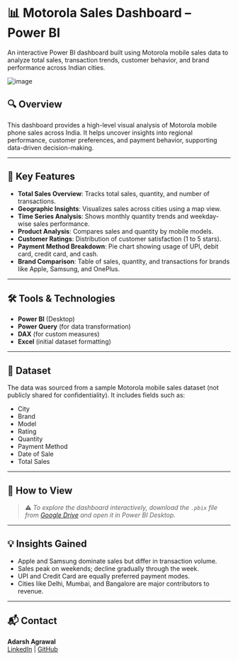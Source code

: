 # 📊 Motorola Sales Dashboard – Power BI

An interactive Power BI dashboard built using Motorola mobile sales data to analyze total sales, transaction trends, customer behavior, and brand performance across Indian cities.

![image](https://github.com/user-attachments/assets/b021345e-cd3e-4600-abfd-052d60ec3098)

## 🔍 Overview

This dashboard provides a high-level visual analysis of Motorola mobile phone sales across India. It helps uncover insights into regional performance, customer preferences, and payment behavior, supporting data-driven decision-making.

---

## 📌 Key Features

- **Total Sales Overview**: Tracks total sales, quantity, and number of transactions.
- **Geographic Insights**: Visualizes sales across cities using a map view.
- **Time Series Analysis**: Shows monthly quantity trends and weekday-wise sales performance.
- **Product Analysis**: Compares sales and quantity by mobile models.
- **Customer Ratings**: Distribution of customer satisfaction (1 to 5 stars).
- **Payment Method Breakdown**: Pie chart showing usage of UPI, debit card, credit card, and cash.
- **Brand Comparison**: Table of sales, quantity, and transactions for brands like Apple, Samsung, and OnePlus.

---

## 🛠 Tools & Technologies

- **Power BI** (Desktop)
- **Power Query** (for data transformation)
- **DAX** (for custom measures)
- **Excel** (initial dataset formatting)

---

## 📁 Dataset

The data was sourced from a sample Motorola mobile sales dataset (not publicly shared for confidentiality). It includes fields such as:
- City
- Brand
- Model
- Rating
- Quantity
- Payment Method
- Date of Sale
- Total Sales

---

## 📂 How to View

> ⚠️ *To explore the dashboard interactively, download the `.pbix` file from [Google Drive](your-shareable-link-here) and open it in Power BI Desktop.*

---

## 💡 Insights Gained

- Apple and Samsung dominate sales but differ in transaction volume.
- Sales peak on weekends; decline gradually through the week.
- UPI and Credit Card are equally preferred payment modes.
- Cities like Delhi, Mumbai, and Bangalore are major contributors to revenue.

---

## 📬 Contact

**Adarsh Agrawal**  
[LinkedIn](https://linkedin.com/in/adarsh-agrawal17) | [GitHub](https://github.com/adarshagr-17)

